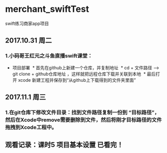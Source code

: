 # merchant_swiftTest
swift练习商家app项目

## 2017.10.31 周二
### 1.小码哥王红元之斗鱼直播swift课堂：
* 项目部署
  * 首先在github上新建一个仓库，并复制地址
  * cd + 文件路径 --> git clone + github仓库地址 ，这样就把远程仓库下载并关联到本地
  * 最后打开 xcode 新建工程并保存到“从github上下载得到的文件夹里面”

## 2017.11.1 周三
### 1.在git仓库下修改文件目录：找到文件路径复制一份到 “目标路径”，然后在Xcode中remove需要删除到文件，然后将刚才目标路径的文件拖拽到Xcode工程中。

## 观看记录：课时5 项目基本设置 已看完！
